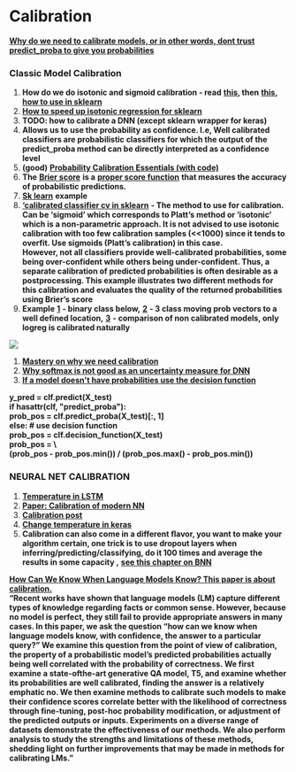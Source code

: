 # Calibration

[**Why do we need to calibrate models, or in other words, dont trust predict\_proba to give you probabilities**](https://towardsdatascience.com/pythons-predict-proba-doesn-t-actually-predict-probabilities-and-how-to-fix-it-f582c21d63fc)

### **Classic Model Calibration**

1. **How do we do isotonic and sigmoid calibration - read**  [**this**](http://tullo.ch/articles/speeding-up-isotonic-regression/)**, then** [**this**](http://fastml.com/classifier-calibration-with-platts-scaling-and-isotonic-regression/)**,** [**how to use in sklearn**](https://stats.stackexchange.com/questions/263393/scikit-correct-way-to-calibrate-classifiers-with-calibratedclassifiercv)
2. [**How to speed up isotonic regression for sklearn**](http://tullo.ch/articles/speeding-up-isotonic-regression/)
3. **TODO: how to calibrate a DNN (except sklearn wrapper for keras)**
4. **Allows us to use the probability as confidence. I.e, Well calibrated classifiers are probabilistic classifiers for which the output of the predict\_proba method can be directly interpreted as a confidence level**
5. **(good)** [**Probability Calibration Essentials (with code)**](https://medium.com/analytics-vidhya/probability-calibration-essentials-with-code-6c446db74265)
6. **The** [**Brier score**](https://en.wikipedia.org/wiki/Brier\_score) **is a** [**proper score function**](https://en.wikipedia.org/wiki/Scoring\_rule#ProperScoringRules) **that measures the accuracy of probabilistic predictions.**
7. [**Sk learn**](http://scikit-learn.org/stable/auto\_examples/calibration/plot\_calibration\_curve.html#sphx-glr-auto-examples-calibration-plot-calibration-curve-py) **example**
8. [**‘calibrated classifier cv in sklearn**](http://scikit-learn.org/stable/modules/generated/sklearn.calibration.CalibratedClassifierCV.html#sklearn.calibration.CalibratedClassifierCV) **- The method to use for calibration. Can be ‘sigmoid’ which corresponds to Platt’s method or ‘isotonic’ which is a non-parametric approach. It is not advised to use isotonic calibration with too few calibration samples (<<1000) since it tends to overfit. Use sigmoids (Platt’s calibration) in this case.**\
   **However, not all classifiers provide well-calibrated probabilities, some being over-confident while others being under-confident. Thus, a separate calibration of predicted probabilities is often desirable as a postprocessing. This example illustrates two different methods for this calibration and evaluates the quality of the returned probabilities using Brier’s score**&#x20;
9. **Example** [**1**](http://scikit-learn.org/stable/auto\_examples/calibration/plot\_calibration.html#sphx-glr-auto-examples-calibration-plot-calibration-py) **- binary class below,** [**2**](http://scikit-learn.org/stable/auto\_examples/calibration/plot\_calibration\_multiclass.html#sphx-glr-auto-examples-calibration-plot-calibration-multiclass-py) **- 3 class moving prob vectors to a well defined location,** [**3**](http://scikit-learn.org/stable/auto\_examples/calibration/plot\_compare\_calibration.html#sphx-glr-auto-examples-calibration-plot-compare-calibration-py) **- comparison of non calibrated models, only logreg is calibrated naturally**

![](https://lh4.googleusercontent.com/pgzEadilkxa1ihkvs-8aw5wBnxfAaBBfLsutGQ38mAWcANEKQEOowO\_6A5O6tbaj7DgeRt1vDBk74IYCFBqQX61lTo5YHhFE5NXJu7J5XYYsRzhjLIyoeaPz59WlF4NDDjUNgzsp)

1. [**Mastery on why we need calibration**](https://machinelearningmastery.com/calibrated-classification-model-in-scikit-learn/)
2. [**Why softmax is not good as an uncertainty measure for DNN**](https://stats.stackexchange.com/questions/309642/why-is-softmax-output-not-a-good-uncertainty-measure-for-deep-learning-models)
3. [**If a model doesn't have probabilities use the decision function**](http://scikit-learn.org/stable/auto\_examples/calibration/plot\_calibration\_curve.html#sphx-glr-auto-examples-calibration-plot-calibration-curve-py)

**y\_pred = clf.predict(X\_test)**\
&#x20;       **if hasattr(clf, "predict\_proba"):**\
&#x20;           **prob\_pos = clf.predict\_proba(X\_test)\[:, 1]**\
&#x20;       **else:  # use decision function**\
&#x20;           **prob\_pos = clf.decision\_function(X\_test)**\
&#x20;           **prob\_pos = \\**\
&#x20;               **(prob\_pos - prob\_pos.min()) / (prob\_pos.max() - prob\_pos.min())**

### **NEURAL NET CALIBRATION**

1. [**Temperature in LSTM**](https://www.quora.com/What-is-Temperature-in-LSTM)
2. [**Paper: Calibration of modern NN**](https://arxiv.org/pdf/1706.04599.pdf)
3. [**Calibration post**](http://geoffpleiss.com/nn\_calibration)
4. [**Change temperature in keras**](https://stackoverflow.com/questions/37246030/how-to-change-the-temperature-of-a-softmax-output-in-keras)
5. **Calibration can also come in a different flavor, you want to make your algorithm certain, one trick is to use dropout layers when inferring/predicting/classifying, do it 100 times and average the results in some capacity ,** [**see this chapter on BNN**](https://docs.google.com/document/d/1dXELAcJn9KCPSRMDvZoumUyHx8K8Yn7wfFxesSpbNCM/edit#heading=h.slqfz2k65bd2)

[**How Can We Know When Language Models Know? This paper is about calibration.**\
](http://phontron.com/paper/jiang20lmcalibration.pdf)**“Recent works have shown that language models (LM) capture different types of knowledge regarding facts or common sense. However, because no model is perfect, they still fail to provide appropriate answers in many cases. In this paper, we ask the question “how can we know when language models know, with confidence, the answer to a particular query?” We examine this question from the point of view of calibration, the property of a probabilistic model’s predicted probabilities actually being well correlated with the probability of correctness. We first examine a state-ofthe-art generative QA model, T5, and examine whether its probabilities are well calibrated, finding the answer is a relatively emphatic no. We then examine methods to calibrate such models to make their confidence scores correlate better with the likelihood of correctness through fine-tuning, post-hoc probability modification, or adjustment of the predicted outputs or inputs. Experiments on a diverse range of datasets demonstrate the effectiveness of our methods. We also perform analysis to study the strengths and limitations of these methods, shedding light on further improvements that may be made in methods for calibrating LMs.”**
